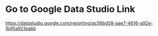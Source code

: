
# Go to Google Data Studio Link
https://datastudio.google.com/reporting/ac56bd58-aae7-4616-a92e-1b95a921eabb
